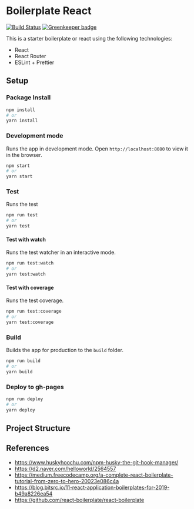 # Boilerplate React

[![Build Status](https://travis-ci.com/gloriaJun/boilerplate-react-webpack.svg?branch=master)](https://travis-ci.com/gloriaJun/boilerplate-react-webpack) [![Greenkeeper badge](https://badges.greenkeeper.io/gloriaJun/boilerplate-react-webpack.svg)](https://greenkeeper.io/)

This is a starter boilerplate or react using the following technologies:

- React
- React Router
- ESLint + Prettier

## Setup

### Package Install

```bash
npm install
# or
yarn install
```

### Development mode

Runs the app in development mode.
Open `http://localhost:8080` to view it in the browser.

```bash
npm start
# or
yarn start
```

### Test

Runs the test

```bash
npm run test
# or
yarn test
```

#### Test with watch

Runs the test watcher in an interactive mode.

```bash
npm run test:watch
# or
yarn test:watch
```

#### Test with coverage

Runs the test coverage.

```bash
npm run test:coverage
# or
yarn test:coverage
```

### Build

Builds the app for production to the `build` folder.

```bash
npm run build
# or
yarn build
```

### Deploy to gh-pages

```bash
npm run deploy
# or
yarn deploy
```

## Project Structure

## References

- https://www.huskyhoochu.com/npm-husky-the-git-hook-manager/
- https://d2.naver.com/helloworld/2564557
- https://medium.freecodecamp.org/a-complete-react-boilerplate-tutorial-from-zero-to-hero-20023e086c4a
- https://blog.bitsrc.io/11-react-application-boilerplates-for-2019-b49a8226ea54
- https://github.com/react-boilerplate/react-boilerplate
